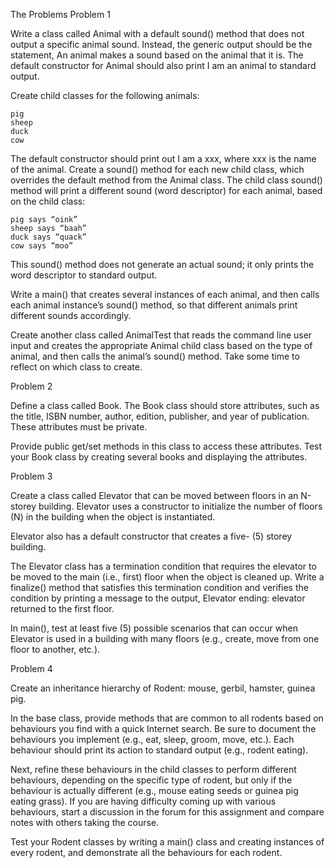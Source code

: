 The Problems
Problem 1

Write a class called Animal with a default sound() method that does not output a specific animal sound. Instead, the generic output should be the statement, An animal makes a sound based on the animal that it is. The default constructor for Animal should also print I am an animal to standard output.

Create child classes for the following animals:

    pig
    sheep
    duck
    cow

The default constructor should print out I am a xxx, where xxx is the name of the animal. Create a sound() method for each new child class, which overrides the default method from the Animal class. The child class sound() method will print a different sound (word descriptor) for each animal, based on the child class:

    pig says “oink”
    sheep says “baah”
    duck says “quack”
    cow says “moo”

This sound() method does not generate an actual sound; it only prints the word descriptor to standard output.

Write a main() that creates several instances of each animal, and then calls each animal instance’s sound() method, so that different animals print different sounds accordingly.

Create another class called AnimalTest that reads the command line user input and creates the appropriate Animal child class based on the type of animal, and then calls the animal’s sound() method. Take some time to reflect on which class to create.

Problem 2

Define a class called Book. The Book class should store attributes, such as the title, ISBN number, author, edition, publisher, and year of publication. These attributes must be private.

Provide public get/set methods in this class to access these attributes. Test your Book class by creating several books and displaying the attributes.
 
Problem 3

Create a class called Elevator that can be moved between floors in an N-storey building. Elevator uses a constructor to initialize the number of floors (N) in the building when the object is instantiated.

Elevator also has a default constructor that creates a five- (5) storey building.

The Elevator class has a termination condition that requires the elevator to be moved to the main (i.e., first) floor when the object is cleaned up. Write a finalize() method that satisfies this termination condition and verifies the condition by printing a message to the output, Elevator ending: elevator returned to the first floor.

In main(), test at least five (5) possible scenarios that can occur when Elevator is used in a building with many floors (e.g., create, move from one floor to another, etc.).

Problem 4

Create an inheritance hierarchy of Rodent: mouse, gerbil, hamster, guinea pig.

In the base class, provide methods that are common to all rodents based on behaviours you find with a quick Internet search. Be sure to document the behaviours you implement (e.g., eat, sleep, groom, move, etc.). Each behaviour should print its action to standard output (e.g., rodent eating).

Next, refine these behaviours in the child classes to perform different behaviours, depending on the specific type of rodent, but only if the behaviour is actually different (e.g., mouse eating seeds or guinea pig eating grass). If you are having difficulty coming up with various behaviours, start a discussion in the forum for this assignment and compare notes with others taking the course.

Test your Rodent classes by writing a main() class and creating instances of every rodent, and demonstrate all the behaviours for each rodent.